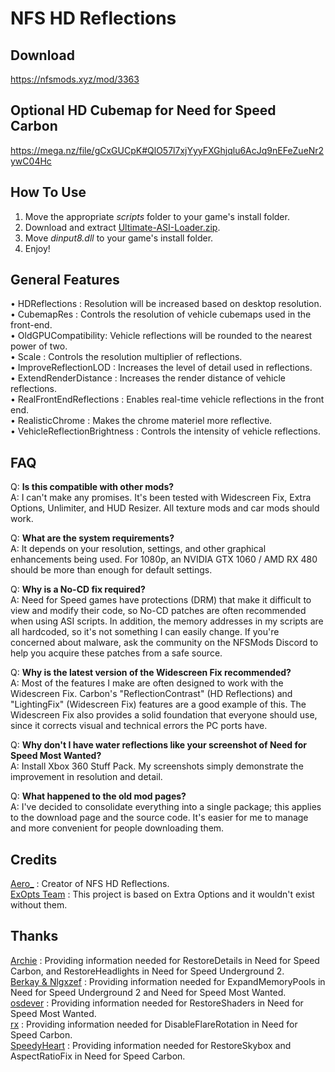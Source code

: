 # NFS HD Reflections  

## Download  
https://nfsmods.xyz/mod/3363  

## Optional HD Cubemap for Need for Speed Carbon  
https://mega.nz/file/gCxGUCpK#QlO57l7xjYyyFXGhjqlu6AcJq9nEFeZueNr2ywC04Hc  

## How To Use  
1. Move the appropriate *scripts* folder to your game's install folder.  
2. Download and extract [Ultimate-ASI-Loader.zip](https://github.com/ThirteenAG/Ultimate-ASI-Loader/releases).  
3. Move *dinput8.dll* to your game's install folder.  
4. Enjoy!  

## General Features
• HDReflections : Resolution will be increased based on desktop resolution.  
• CubemapRes : Controls the resolution of vehicle cubemaps used in the front-end.  
• OldGPUCompatibility: Vehicle reflections will be rounded to the nearest power of two.  
• Scale : Controls the resolution multiplier of reflections.  
• ImproveReflectionLOD : Increases the level of detail used in reflections.  
• ExtendRenderDistance : Increases the render distance of vehicle reflections.  
• RealFrontEndReflections : Enables real-time vehicle reflections in the front end.  
• RealisticChrome : Makes the chrome materiel more reflective.  
• VehicleReflectionBrightness : Controls the intensity of vehicle reflections.  

## FAQ  
Q: **Is this compatible with other mods?**  
A: I can't make any promises. It's been tested with Widescreen Fix, Extra Options, Unlimiter, and HUD Resizer. All texture mods and car mods should work.  

Q: **What are the system requirements?**  
A: It depends on your resolution, settings, and other graphical enhancements being used. For 1080p, an NVIDIA GTX 1060 / AMD RX 480 should be more than enough for default settings.  

Q: **Why is a No-CD fix required?**  
A: Need for Speed games have protections (DRM) that make it difficult to view and modify their code, so No-CD patches are often recommended when using ASI scripts. In addition, the memory addresses in my scripts are all hardcoded, so it's not something I can easily change. If you're concerned about malware, ask the community on the NFSMods Discord to help you acquire these patches from a safe source.   

Q: **Why is the latest version of the Widescreen Fix recommended?**  
A: Most of the features I make are often designed to work with the Widescreen Fix. Carbon's "ReflectionContrast" (HD Reflections) and "LightingFix" (Widescreen Fix) features are a good example of this. The Widescreen Fix also provides a solid foundation that everyone should use, since it corrects visual and technical errors the PC ports have.  

Q: **Why don't I have water reflections like your screenshot of Need for Speed Most Wanted?**  
A: Install Xbox 360 Stuff Pack. My screenshots simply demonstrate the improvement in resolution and detail.  

Q: **What happened to the old mod pages?**  
A: I've decided to consolidate everything into a single package; this applies to the download page and the source code. It's easier for me to manage and more convenient for people downloading them.  

 ## Credits
[Aero_](https://github.com/AeroWidescreen) : Creator of NFS HD Reflections.  
[ExOpts Team](https://github.com/ExOptsTeam) : This project is based on Extra Options and it wouldn't exist without them.  

 ## Thanks
[Archie](https://nfsmods.xyz/user/213) : Providing information needed for RestoreDetails in Need for Speed Carbon, and RestoreHeadlights in Need for Speed Underground 2.  
[Berkay & Nlgxzef](https://nfsmods.xyz/user/31) : Providing information needed for ExpandMemoryPools in Need for Speed Underground 2 and Need for Speed Most Wanted.  
[osdever](https://nfsmods.xyz/usermods/16) : Providing information needed for RestoreShaders in Need for Speed Most Wanted.  
[rx](https://www.youtube.com/c/rxyyy) : Providing information needed for DisableFlareRotation in Need for Speed Carbon.  
[SpeedyHeart](https://nfsmods.xyz/usermods/3) : Providing information needed for RestoreSkybox and AspectRatioFix in Need for Speed Carbon.  
